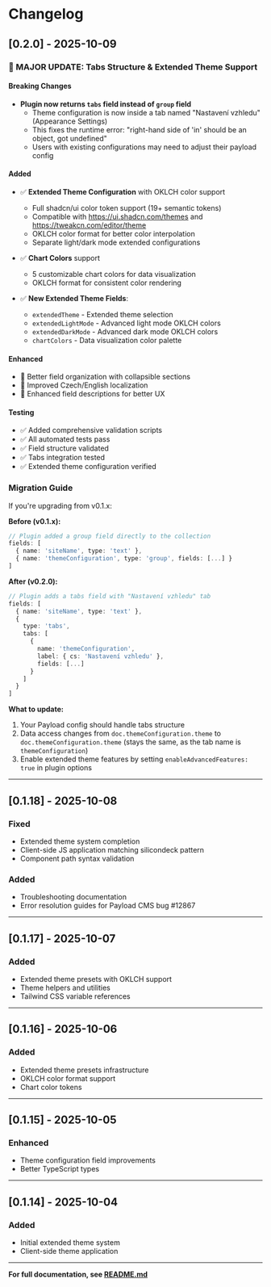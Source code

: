 # Changelog

## [0.2.0] - 2025-10-09

### 🎨 MAJOR UPDATE: Tabs Structure & Extended Theme Support

#### Breaking Changes
- **Plugin now returns `tabs` field instead of `group` field**
  - Theme configuration is now inside a tab named "Nastavení vzhledu" (Appearance Settings)
  - This fixes the runtime error: "right-hand side of 'in' should be an object, got undefined"
  - Users with existing configurations may need to adjust their payload config

#### Added
- ✅ **Extended Theme Configuration** with OKLCH color support
  - Full shadcn/ui color token support (19+ semantic tokens)
  - Compatible with https://ui.shadcn.com/themes and https://tweakcn.com/editor/theme
  - OKLCH color format for better color interpolation
  - Separate light/dark mode extended configurations
  
- ✅ **Chart Colors** support
  - 5 customizable chart colors for data visualization
  - OKLCH format for consistent color rendering
  
- ✅ **New Extended Theme Fields**:
  - `extendedTheme` - Extended theme selection
  - `extendedLightMode` - Advanced light mode OKLCH colors
  - `extendedDarkMode` - Advanced dark mode OKLCH colors
  - `chartColors` - Data visualization color palette

#### Enhanced
- 🎨 Better field organization with collapsible sections
- 🎨 Improved Czech/English localization
- 🎨 Enhanced field descriptions for better UX

#### Testing
- ✅ Added comprehensive validation scripts
- ✅ All automated tests pass
- ✅ Field structure validated
- ✅ Tabs integration tested
- ✅ Extended theme configuration verified

### Migration Guide

If you're upgrading from v0.1.x:

**Before (v0.1.x):**
```typescript
// Plugin added a group field directly to the collection
fields: [
  { name: 'siteName', type: 'text' },
  { name: 'themeConfiguration', type: 'group', fields: [...] }
]
```

**After (v0.2.0):**
```typescript
// Plugin adds a tabs field with "Nastavení vzhledu" tab
fields: [
  { name: 'siteName', type: 'text' },
  { 
    type: 'tabs', 
    tabs: [
      { 
        name: 'themeConfiguration', 
        label: { cs: 'Nastavení vzhledu' },
        fields: [...] 
      }
    ]
  }
]
```

**What to update:**
1. Your Payload config should handle tabs structure
2. Data access changes from `doc.themeConfiguration.theme` to `doc.themeConfiguration.theme` (stays the same, as the tab name is `themeConfiguration`)
3. Enable extended theme features by setting `enableAdvancedFeatures: true` in plugin options

---

## [0.1.18] - 2025-10-08

### Fixed
- Extended theme system completion
- Client-side JS application matching silicondeck pattern
- Component path syntax validation

### Added
- Troubleshooting documentation
- Error resolution guides for Payload CMS bug #12867

---

## [0.1.17] - 2025-10-07

### Added
- Extended theme presets with OKLCH support
- Theme helpers and utilities
- Tailwind CSS variable references

---

## [0.1.16] - 2025-10-06

### Added
- Extended theme presets infrastructure
- OKLCH color format support
- Chart color tokens

---

## [0.1.15] - 2025-10-05

### Enhanced
- Theme configuration field improvements
- Better TypeScript types

---

## [0.1.14] - 2025-10-04

### Added
- Initial extended theme system
- Client-side theme application

---

**For full documentation, see [README.md](./README.md)**
